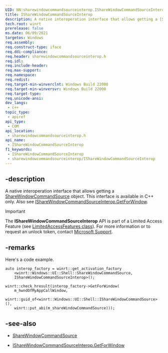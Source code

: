 ```yaml
---
UID: NN:sharewindowcommandsourceinterop.IShareWindowCommandSourceInterop
title: IShareWindowCommandSourceInterop
description: A native interoperation interface that allows getting a [ShareWindowCommandSource](/uwp/api/windows.ui.shell.sharewindowcommandsource) object.
tech.root: winrt
prerelease: false
ms.date: 06/09/2021
targetos: Windows
req.assembly: 
req.construct-type: iface
req.ddi-compliance: 
req.header: sharewindowcommandsourceinterop.h
req.idl: 
req.include-header: 
req.max-support: 
req.namespace: 
req.redist: 
req.target-min-winverclnt: Windows Build 22000
req.target-min-winversvr: Windows Build 22000
req.target-type: 
req.unicode-ansi: 
dev_langs:
 - c++
topic_type:
 - apiref
api_type:
 - COM
api_location:
 - sharewindowcommandsourceinterop.h
api_name:
 - IShareWindowCommandSourceInterop
f1_keywords:
 - IShareWindowCommandSourceInterop
 - sharewindowcommandsourceinterop/IShareWindowCommandSourceInterop
---
```


## -description

A native interoperation interface that allows getting a [ShareWindowCommandSource](/uwp/api/windows.ui.shell.sharewindowcommandsource) object. This interface is available in C++ only. Also see [IShareWindowCommandSourceInterop.GetForWindow](nf-sharewindowcommandsourceinterop-isharewindowcommandsourceinterop-getforwindow.md).

> [!IMPORTANT]
> The **IShareWindowCommandSourceInterop** API is part of a Limited Access Feature (see [LimitedAccessFeatures class](/uwp/api/windows.applicationmodel.limitedaccessfeatures)). For more information or to request an unlock token, contact [Microsoft Support](https://support.serviceshub.microsoft.com/supportforbusiness/create?sapId=d15d3aa2-0512-7cb8-1df9-86221f5cbfde).


## -remarks

Here's a code example.

```cppwinrt
auto interop_factory = winrt::get_activation_factory
    <winrt::Windows::UI::Shell::ShareWindowCommandSource,
    IShareWindowCommandSourceInterop>();
        
winrt::check_hresult(interop_factory->GetForWindow(
    m_hwndOfMyAppCallWindow,
    winrt::guid_of<winrt::Windows::UI::Shell::IShareWindowCommandSource>(), 
    winrt::put_abi(m_shareWindowCommandSource)));
```

## -see-also

* [ShareWindowCommandSource](/uwp/api/windows.ui.shell.sharewindowcommandsource)

* [IShareWindowCommandSourceInterop.GetForWindow](nf-sharewindowcommandsourceinterop-isharewindowcommandsourceinterop-getforwindow.md)
